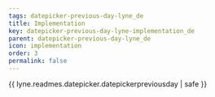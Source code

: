 ```yaml
---
tags: datepicker-previous-day-lyne_de
title: Implementation
key: datepicker-previous-day-lyne-implementation_de
parent: datepicker-previous-day-lyne_de
icon: implementation
order: 3
permalink: false  
---
```

{{ lyne.readmes.datepicker.datepickerpreviousday | safe }}


